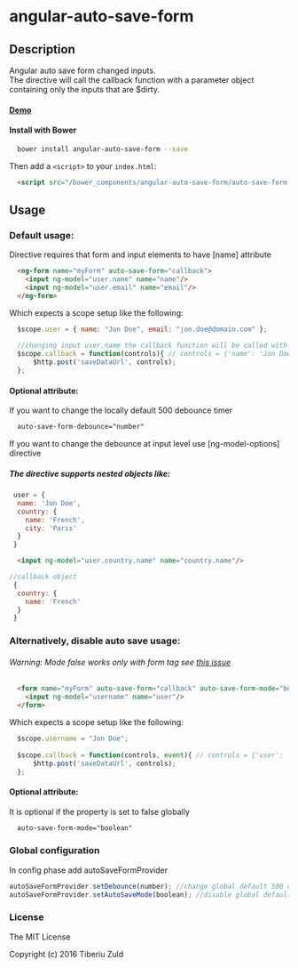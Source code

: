 angular-auto-save-form
==============
 
 
## Description
 
Angular auto save form changed inputs.  
The directive will call the callback function with a parameter object containing only the inputs that are $dirty.
 
#### [Demo](http://tiberiuzuld.github.io/angular-auto-save-form)
 
#### Install with Bower
```bash
  bower install angular-auto-save-form --save
```

Then add a `<script>` to your `index.html`:

```html
  <script src="/bower_components/angular-auto-save-form/auto-save-form.js"></script>
```

## Usage

### Default usage:

Directive requires that form and input elements to have [name] attribute

```html
  <ng-form name="myForm" auto-save-form="callback"> 
    <input ng-model="user.name" name="name"/>
    <input ng-model="user.email" name="email"/>
  </ng-form>
```

Which expects a scope setup like the following:
```JavaScript
  $scope.user = { name: "Jon Doe", email: "jon.doe@domain.com" };
  
  //changing input user.name the callback function will be called with parameter object
  $scope.callback = function(controls){ // controls = {'name': 'Jon Doe'}
      $http.post('saveDataUrl', controls);
  };
```

#### Optional attribute:

If you want to change the locally default 500 debounce timer
```html
  auto-save-form-debounce="number"
```

If you want to change the debounce at input level use [ng-model-options] directive

##### The directive supports nested objects like:
```JavaScript
 user = {
  name: 'Jon Doe',
  country: {
    name: 'French',
    city: 'Paris'
  }
 }
```

```HTML
  <input ng-model="user.country.name" name="country.name"/>
```

```JavaScript
//callback object
 {
  country: {
    name: 'French'
  }
 }
```

### Alternatively, disable auto save usage:

###### Warning: Mode false works only with form tag see [this issue](https://github.com/angular/angular.js/issues/2513)  

```html
  <form name="myForm" auto-save-form="callback" auto-save-form-mode="boolean"> 
    <input ng-model="username" name="user"/>
  </form>
```

Which expects a scope setup like the following:
```JavaScript
  $scope.username = "Jon Doe";
  
  $scope.callback = function(controls, event){ // controls = {'user': 'Jon Doe'}, event={formSubmitEvent}
      $http.post('saveDataUrl', controls);
  };
```
#### Optional attribute:

It is optional if the property is set to false globally
```html
  auto-save-form-mode="boolean"
```

### Global configuration

In config phase add autoSaveFormProvider

```js
autoSaveFormProvider.setDebounce(number); //change global default 500 debounce timer
autoSaveFormProvider.setAutoSaveMode(boolean); //disable global default auto save set it false
```
### License
 The MIT License
 
 Copyright (c) 2016 Tiberiu Zuld

